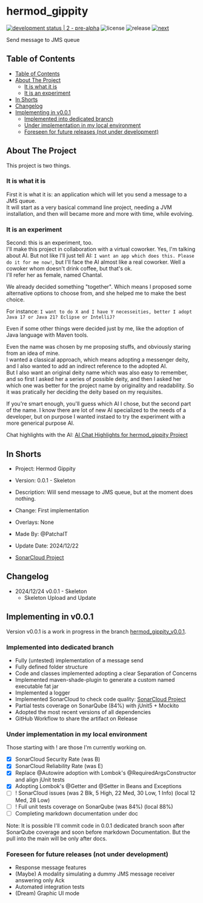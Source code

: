 <!-- omit from toc -->
# hermod_gippity

[![development status | 2 - pre-alpha](https://img.shields.io/badge/development_status-2_--_pre--alpha-cyan)](https://pypi.org/classifiers/)
![license](https://img.shields.io/badge/license-MIT-green)
![release](https://img.shields.io/github/v/release/PatchaIT/hermod_gippity)
[![next](https://img.shields.io/badge/next-v0.0.1-yellow)](https://github.com/PatchaIT/hermod_gippity/tree/hermod_gippity_v0.0.1)

Send message to JMS queue

## Table of Contents

* [Table of Contents](#table-of-contents)
* [About The Project](#about-the-project)
  * [It is what it is](#it-is-what-it-is)
  * [It is an experiment](#it-is-an-experiment)
* [In Shorts](#in-shorts)
* [Changelog](#changelog)
* [Implementing in v0.0.1](#implementing-in-v001)
  * [Implemented into dedicated branch](#implemented-into-dedicated-branch)
  * [Under implementation in my local environment](#under-implementation-in-my-local-environment)
  * [Foreseen for future releases (not under development)](#foreseen-for-future-releases-not-under-development)

## About The Project

This project is two things.

### It is what it is

First it is what it is: an application which will let you send a message
    to a JMS queue.  
  It will start as a very basical command line project, needing a JVM
    installation, and then will became more and more with time, while evolving.

### It is an experiment

Second: this is an experiment, too.  
  I'll make this project in collaboration with a virtual coworker.
  Yes, I'm talking about AI.
  But not like I'll just tell AI: `I want an app which does this. Please
    do it for me now!`, but I'll face the AI almost like a real coworker.
  Well a cowoker whom doesn't drink coffee, but that's ok.  
  I'll refer her as female, named Chantal.

We already decided something "together". Which means I proposed some
  alternative options to choose from, and she helped me to make the
  best choice.

For instance: `I want to do X and I have Y necesseities, better I adopt
  Java 17 or Java 21? Eclipse or IntelliJ?`

Even if some other things were decided just by me, like the adoption of Java
  language with Maven tools.

Even the name was chosen by me proposing stuffs, and obviously staring
  from an idea of mine.  
I wanted a classical approach, which means adopting a messenger deity, and
  I also wanted to add an indirect reference to the adopted AI.  
But I also want an original deity name which was also easy to remember, and
  so first I asked her a series of possible deity, and then I asked her which
  one was better for the project name by originality and readability.
So it was pratically her deciding the deity based on my requisites.

If you're smart enough, you'll guess which AI I chose, but the second part
  of the name.
I know there are lot of new AI specialized to the needs of a developer, but
  on purpose I wanted instaed to try the experiment with a more generical
  purpose AI.

Chat highlights with the AI:
  [AI Chat Highlights for hermod_gippity Project](docs/ai-chat-highlights.md)

## In Shorts

* Project: Hermod Gippity
* Version: 0.0.1 - Skeleton
* Description: Will send message to JMS queue, but at the moment does nothing.
* Change: First implementation
* Overlays: None
* Made By: @PatchaIT
* Update Date: 2024/12/22

* [SonarCloud Project](https://sonarcloud.io/summary/overall?id=PatchaIT_hermod_gippity&branch=main)

## Changelog

* 2024/12/24 v0.0.1 - Skeleton
  * Skeleton Upload and Update

## Implementing in v0.0.1

Version v0.0.1 is a work in progress in the branch
  [hermod_gippity_v0.0.1](https://github.com/PatchaIT/hermod_gippity/tree/hermod_gippity_v0.0.1).

### Implemented into dedicated branch

* Fully (untested) implementation of a message send
* Fully defined folder structure
* Code and classes implemented adopting a clear Separation of Concerns
* Implemented maven-shade-plugin to generate a custom named executable fat jar
* Implemented a logger
* Implemented SonarCloud to check code quality:
  [SonarCloud Project](https://sonarcloud.io/summary/overall?id=PatchaIT_hermod_gippity)
* Partial tests coverage on SonarQube (84%) with jUnit5 + Mockito
* Adopted the most recent versions of all dependencies
* GitHub Workflow to share the artifact on Release

### Under implementation in my local environment

Those starting with ! are those I'm currently working on.

* [x] SonarCloud Security Rate (was B)
* [x] SonarCloud Reliability Rate (was E)
* [x] Replace @Autowire adoption with Lombok's @RequiredArgsConstructor and align jUnit tests
* [x] Adopting Lombok's @Getter and @Setter in Beans and Exceptions
* [ ] ! SonarCloud issues (was 2 Blk, 5 High, 22 Med, 30 Low, 1 Info) (local 12 Med, 28 Low)
* [ ] ! Full unit tests coverage on SonarQube (was 84%) (local 88%)
* [ ] Completing markdown documentation under doc

Note: It is possible I'll commit code in 0.0.1 dedicated branch soon after
  SonarQube coverage and soon before markdown Documentation.
But the pull into the main will be only after docs.

### Foreseen for future releases (not under development)

* Response message features
* (Maybe) A modality simulating a dummy JMS message receiver answering only Ack
* Automated integration tests
* (Dream) Graphic UI mode

